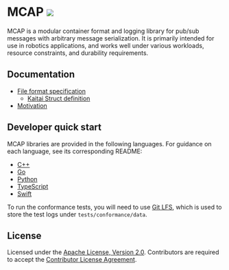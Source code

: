 # MCAP ![](https://img.shields.io/badge/beta-blue)

MCAP is a modular container format and logging library for pub/sub messages with arbitrary message serialization. It is primarily intended for use in robotics applications, and works well under various workloads, resource constraints, and durability requirements.

## Documentation

- [File format specification](./docs/specification)
  - [Kaitai Struct definition](./docs/specification/mcap.ksy)
- [Motivation](./docs/motivation/evaluation-of-robotics-data-recording-file-formats.md)

## Developer quick start

MCAP libraries are provided in the following languages. For guidance on each language, see its corresponding README:

- [C++](./cpp)
- [Go](./go)
- [Python](./python)
- [TypeScript](./typescript)
- [Swift](./swift)

To run the conformance tests, you will need to use [Git LFS](https://git-lfs.github.com/),
which is used to store the test logs under `tests/conformance/data`.

## License

Licensed under the [Apache License, Version 2.0](/LICENSE). Contributors are required to accept the [Contributor License Agreement](https://github.com/foxglove/cla).
